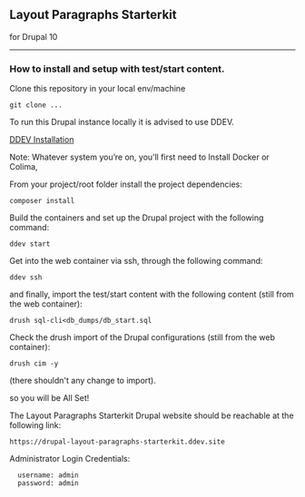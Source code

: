 ## Layout Paragraphs Starterkit
for Drupal 10
___
### How to install and setup with test/start content.

Clone this repository in your local env/machine

    git clone ...

To run this Drupal instance locally it is advised to use DDEV.

[DDEV Installation](https://ddev.readthedocs.io/en/latest/users/install/)

Note: Whatever system you’re on, you’ll first need to Install Docker or Colima,


From your project/root folder install the project dependencies:

    composer install


Build the containers and set up the Drupal project with the following command:

    ddev start

Get into the web container via ssh, through the following command:

    ddev ssh

and finally, import the test/start content with the following content
(still from the web container):

    drush sql-cli<db_dumps/db_start.sql

Check the drush import of the Drupal configurations
(still from the web container):

    drush cim -y

(there shouldn't any change to import).

so you will be All Set!

The Layout Paragraphs Starterkit Drupal website should be reachable at the following link:

    https://drupal-layout-paragraphs-starterkit.ddev.site

Administrator Login Credentials:

      username: admin
      password: admin
